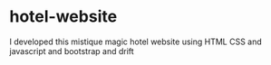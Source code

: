 # hotel-website
I developed this mistique magic hotel website using HTML CSS and javascript and bootstrap and drift
